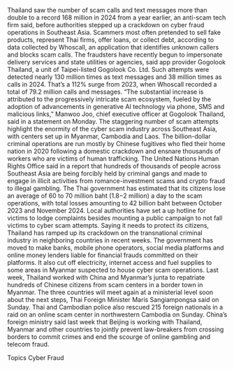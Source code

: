 Thailand saw the number of scam calls and text messages more than double to a record 168 million in 2024 from a year earlier, an anti-scam tech firm said, before authorities stepped up a crackdown on cyber fraud operations in Southeast Asia.
Scammers most often pretended to sell fake products, represent Thai firms, offer loans, or collect debt, according to data collected by Whoscall, an application that identifies unknown callers and blocks scam calls. The fraudsters have recently begun to impersonate delivery services and state utilities or agencies, said app provider Gogolook Thailand, a unit of Taipei-listed Gogolook Co. Ltd.
Such attempts were detected nearly 130 million times as text messages and 38 million times as calls in 2024. That’s a 112% surge from 2023, when Whoscall recorded a total of 79.2 million calls and messages.
“The substantial increase is attributed to the progressively intricate scam ecosystem, fueled by the adoption of advancements in generative AI technology via phone, SMS and malicious links,” Manwoo Joo, chief executive officer at Gogolook Thailand, said in a statement on Monday.
The staggering number of scam attempts highlight the enormity of the cyber scam industry across Southeast Asia, with centers set up in Myanmar, Cambodia and Laos. The billion-dollar criminal operations are run mostly by Chinese fugitives who fled their home nation in 2020 following a domestic crackdown and ensnare thousands of workers who are victims of human trafficking.
The United Nations Human Rights Office said in a report that hundreds of thousands of people across Southeast Asia are being forcibly held by criminal gangs and made to engage in illicit activities from romance-investment scams and crypto fraud to illegal gambling.
The Thai government has estimated that its citizens lose an average of 60 to 70 million baht ($1.8-$2 million) a day to the scam operations, with total losses amounting to 42 billion baht between October 2023 and November 2024. Local authorities have set a up hotline for victims to lodge complaints besides mounting a public campaign to not fall victims to cyber scam attempts.
Saying it needs to protect its citizens, Thailand has ramped up its crackdown on the transnational criminal industry in neighboring countries in recent weeks. The government has moved to make banks, mobile phone operators, social media platforms and online money lenders liable for financial frauds committed on their platforms. It also cut off electricity, internet access and fuel supplies to some areas in Myanmar suspected to house cyber scam operations.
Last week, Thailand worked with China and Myanmar’s junta to repatriate hundreds of Chinese citizens from scam centers in a border town in Myanmar. The three countries will meet again at a ministerial level soon about the next steps, Thai Foreign Minister Maris Sangiampongsa said on Sunday.
Thai and Cambodian police also rescued 215 foreign nationals in a raid on an online scam center in northwestern Cambodia on Sunday.
China’s foreign ministry said last week that Beijing is working with Thailand, Myanmar and other countries to jointly prevent law-breakers from crossing borders to commit crimes and end the scourge of online gambling and telecom fraud.

Topics
Cyber
Fraud
